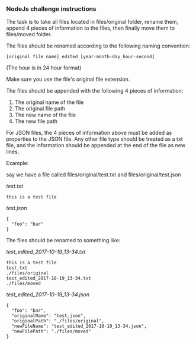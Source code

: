 ### NodeJs challenge instructions

The task is to take all files located in files/original folder, rename them,
append 4 pieces of information to the files, then finally move them to files/moved folder.


The files should be renamed according to the following naming convention:

```
[original file name]_edited_[year-month-day_hour-second]
```

(The hour is in 24 hour format)

Make sure you use the file's original file extension. 

The files should be appended with the following 4 pieces of information:

1. The original name of the file
2. The original file path
3. The new name of the file
4. The new file path

For JSON files, the 4 pieces of information above must be added as properties
to the JSON file. Any other file type should be treated as a txt file, and
the information should be appended at the end of the file as new lines.


Example:

say we have a file called files/original/test.txt and
files/original/test.json


*test.txt*
``` 
this is a test file
```

*test.json*
```
{
  "foo": "bar"
}
```

The files should be renamed to something like:

*test_edited_2017-10-19_13-34.txt*
```
this is a test file
test.txt
./files/original
test_edited_2017-10-19_13-34.txt
./files/moved
```


*test_edited_2017-10-19_13-34.json*
```
{
  "foo": "bar",
  "originalName": "test.json",
  "originalPath": "./files/original",
  "newFileName": "test_edited_2017-10-19_13-34.json",
  "newFilePath": "./files/moved"
}
```
